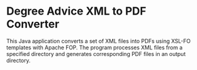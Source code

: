 # Degree Advice XML to PDF Converter

This Java application converts a set of XML files into PDFs using XSL-FO templates with Apache FOP. The program processes XML files from a specified directory and generates corresponding PDF files in an output directory.
